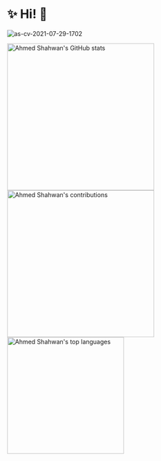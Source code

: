 # ✨ Hi! 👋

![as-cv-2021-07-29-1702](https://user-images.githubusercontent.com/6496157/128714131-82c7ea2d-12e1-447b-99a3-5dcfa422fd73.png)

<!--
**shahwan42/shahwan42** is a ✨ _special_ ✨ repository because its `README.md` (this file) appears on your GitHub profile.

Here are some ideas to get you started:

- 🔭 I’m currently working on ...
- 🌱 I’m currently learning ...
- 👯 I’m looking to collaborate on ...
- 🤔 I’m looking for help with ...
- 💬 Ask me about ...
- 📫 How to reach me: ...
- 😄 Pronouns: ...
- ⚡ Fun fact: ...
-->

<p>
  <img width=340 src="https://github-readme-stats.vercel.app/api?username=shahwan42&count_private=true&show_icons=true" alt="Ahmed Shahwan's GitHub stats">
  <img width=340 src="https://github-readme-streak-stats.herokuapp.com/?user=shahwan42" alt="Ahmed Shahwan's contributions" />
  <img width=270 src="https://github-readme-stats.vercel.app/api/top-langs/?username=shahwan42&layout=compact" alt="Ahmed Shahwan's top languages">
</p>

